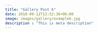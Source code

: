 ```yaml
---
title: "Gallery Post 6"
date: 2018-09-12T12:52:36+06:00
image: images/gallery/example6.jpg
description : "This is meta description"
---
```

